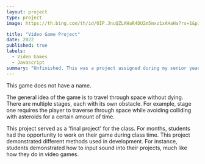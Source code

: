 ```yaml
---
layout: project
type: project
image: https://th.bing.com/th/id/OIP.JnuQZLAHaR4DU2m5mxz1xAHaHa?rs=1&pid=ImgDetMain[![Screenshot 2024-08-28 123333](https://github.com/user-attachments/assets/8ed0d3e0-fba4-4836-8c9d-0e2169f77c2b)](https://th.bing.com/th/id/OIP.JnuQZLAHaR4DU2m5mxz1xAHaHa?rs=1&pid=ImgDetMain)

title: "Video Game Project"
date: 2022
published: true
labels:
  - Video Games
  - Javascript
summary: "Unfinished. This was a project assigned during my senior year of high school. Because I was a graduating senior, turning in this project wasn't necessary. This project was created to help students practice using Javascript, as well as HTML/CSS, by giving us the goal to create our own video game."
---
```


This game does not have a name. 

The general idea of the game is to travel through space without dying. There are multiple stages, each with
its own obstacle. For example, stage one requires the player to traverse through space while avoiding colliding
with asteroids for a certain amount of time. 

This project served as a 'final project' for the class. For months, students had the opportunity to work on their game during 
class time. This project demonstrated different methods used in development. For instance, students demonstrated how to input sound 
into their projects, much like how they do in video games.
